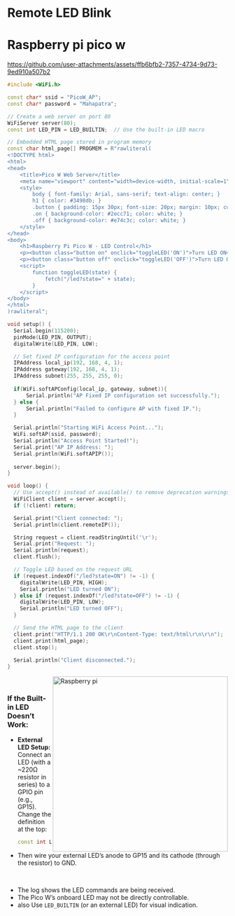 # Remote LED Blink

# Raspberry pi pico w

https://github.com/user-attachments/assets/ffb6bfb2-7357-4734-9d73-9ed910a507b2

```cpp
#include <WiFi.h>

const char* ssid = "PicoW_AP";
const char* password = "Mahapatra";

// Create a web server on port 80
WiFiServer server(80);
const int LED_PIN = LED_BUILTIN;  // Use the built-in LED macro

// Embedded HTML page stored in program memory
const char html_page[] PROGMEM = R"rawliteral(
<!DOCTYPE html>
<html>
<head>
    <title>Pico W Web Server</title>
    <meta name="viewport" content="width=device-width, initial-scale=1">
    <style>
        body { font-family: Arial, sans-serif; text-align: center; }
        h1 { color: #3498db; }
        .button { padding: 15px 30px; font-size: 20px; margin: 10px; cursor: pointer; }
        .on { background-color: #2ecc71; color: white; }
        .off { background-color: #e74c3c; color: white; }
    </style>
</head>
<body>
    <h1>Raspberry Pi Pico W - LED Control</h1>
    <p><button class="button on" onclick="toggleLED('ON')">Turn LED ON</button></p>
    <p><button class="button off" onclick="toggleLED('OFF')">Turn LED OFF</button></p>
    <script>
        function toggleLED(state) {
            fetch("/led?state=" + state);
        }
    </script>
</body>
</html>
)rawliteral";

void setup() {
  Serial.begin(115200);
  pinMode(LED_PIN, OUTPUT);
  digitalWrite(LED_PIN, LOW);

  // Set fixed IP configuration for the access point
  IPAddress local_ip(192, 168, 4, 1);
  IPAddress gateway(192, 168, 4, 1);
  IPAddress subnet(255, 255, 255, 0);
  
  if(WiFi.softAPConfig(local_ip, gateway, subnet)){
      Serial.println("AP Fixed IP configuration set successfully.");
  } else {
      Serial.println("Failed to configure AP with fixed IP.");
  }

  Serial.println("Starting WiFi Access Point...");
  WiFi.softAP(ssid, password);
  Serial.println("Access Point Started!");
  Serial.print("AP IP Address: ");
  Serial.println(WiFi.softAPIP());
  
  server.begin();
}

void loop() {
  // Use accept() instead of available() to remove deprecation warnings
  WiFiClient client = server.accept();
  if (!client) return;

  Serial.print("Client connected: ");
  Serial.println(client.remoteIP());

  String request = client.readStringUntil('\r');
  Serial.print("Request: ");
  Serial.println(request);
  client.flush();

  // Toggle LED based on the request URL
  if (request.indexOf("/led?state=ON") != -1) {
    digitalWrite(LED_PIN, HIGH);
    Serial.println("LED turned ON");
  } else if (request.indexOf("/led?state=OFF") != -1) {
    digitalWrite(LED_PIN, LOW);
    Serial.println("LED turned OFF");
  }

  // Send the HTML page to the client
  client.print("HTTP/1.1 200 OK\r\nContent-Type: text/html\r\n\r\n");
  client.print(html_page);
  client.stop();
  
  Serial.println("Client disconnected.");
}
```

<img align="right" alt="Raspberry pi" width="400" src="https://github.com/user-attachments/assets/355b4301-c3f6-4ab1-b2c5-81b381cf2bac"> 

</br>

### If the Built-in LED Doesn’t Work:
- **External LED Setup:**  
  Connect an LED (with a ~220Ω resistor in series) to a GPIO pin (e.g., GP15). Change the definition at the top:
  ```cpp
  const int LED_PIN = 15;  // Use GP15 for external LED
  ```
- Then wire your external LED’s anode to GP15 and its cathode (through the resistor) to GND.

</br>

- The log shows the LED commands are being received.
- The Pico W’s onboard LED may not be directly controllable.  
- also Use `LED_BUILTIN` (or an external LED) for visual indication.
